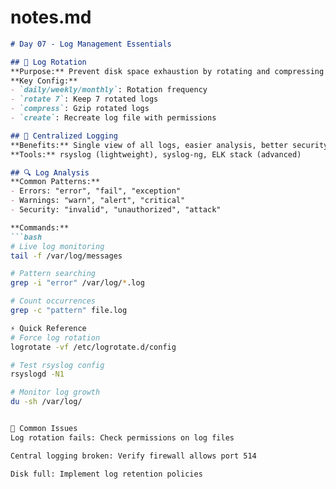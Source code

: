 
# notes.md
```markdown
# Day 07 - Log Management Essentials

## 📝 Log Rotation
**Purpose:** Prevent disk space exhaustion by rotating and compressing old logs
**Key Config:**
- `daily/weekly/monthly`: Rotation frequency
- `rotate 7`: Keep 7 rotated logs
- `compress`: Gzip rotated logs
- `create`: Recreate log file with permissions

## 📡 Centralized Logging
**Benefits:** Single view of all logs, easier analysis, better security monitoring
**Tools:** rsyslog (lightweight), syslog-ng, ELK stack (advanced)

## 🔍 Log Analysis
**Common Patterns:**
- Errors: "error", "fail", "exception"
- Warnings: "warn", "alert", "critical"
- Security: "invalid", "unauthorized", "attack"

**Commands:**
```bash
# Live log monitoring
tail -f /var/log/messages

# Pattern searching
grep -i "error" /var/log/*.log

# Count occurrences
grep -c "pattern" file.log

⚡ Quick Reference
# Force log rotation
logrotate -vf /etc/logrotate.d/config

# Test rsyslog config
rsyslogd -N1

# Monitor log growth
du -sh /var/log/


🚨 Common Issues
Log rotation fails: Check permissions on log files

Central logging broken: Verify firewall allows port 514

Disk full: Implement log retention policies

